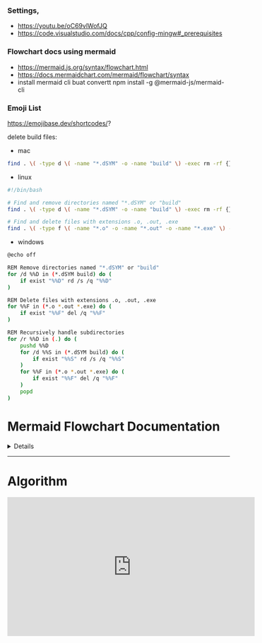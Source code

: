 ### Settings,

- https://youtu.be/oC69vlWofJQ
- https://code.visualstudio.com/docs/cpp/config-mingw#_prerequisites

### Flowchart docs using mermaid

- https://mermaid.js.org/syntax/flowchart.html
- https://docs.mermaidchart.com/mermaid/flowchart/syntax
- install mermaid cli buat convertt npm install -g @mermaid-js/mermaid-cli

### Emoji List

https://emojibase.dev/shortcodes/?

delete build files:

- mac

```bash
find . \( -type d \( -name "*.dSYM" -o -name "build" \) -exec rm -rf {} + \) -o \( -type f \( -name "*.o" -o -name "*.out" -o -name "*.exe" \) -delete \)
```

- linux

```bash
#!/bin/bash

# Find and remove directories named "*.dSYM" or "build"
find . \( -type d \( -name "*.dSYM" -o -name "build" \) -exec rm -rf {} + \)

# Find and delete files with extensions .o, .out, .exe
find . \( -type f \( -name "*.o" -o -name "*.out" -o -name "*.exe" \) -delete \)
```

- windows

```bash
@echo off

REM Remove directories named "*.dSYM" or "build"
for /d %%D in (*.dSYM build) do (
    if exist "%%D" rd /s /q "%%D"
)

REM Delete files with extensions .o, .out, .exe
for %%F in (*.o *.out *.exe) do (
    if exist "%%F" del /q "%%F"
)

REM Recursively handle subdirectories
for /r %%D in (.) do (
    pushd %%D
    for /d %%S in (*.dSYM build) do (
        if exist "%%S" rd /s /q "%%S"
    )
    for %%F in (*.o *.out *.exe) do (
        if exist "%%F" del /q "%%F"
    )
    popd
)

```

# Mermaid Flowchart Documentation

<details>

This guide provides an overview of creating and customizing Mermaid flowcharts, covering node shapes, meanings, syntax, and advanced layouts like grouping and multi-directional flows.

## Basic Node Shapes & Their Meanings

Mermaid flowcharts use various shapes to represent nodes, each of which implies specific meanings based on its structure.

| Shape          | Code Syntax     | Example Code                | Typical Use                  |
| -------------- | --------------- | --------------------------- | ---------------------------- |
| **Rectangle**  | `id[Label]`     | `A[Start]`                  | Generic step                 |
| **Rounded**    | `id(Label)`     | `B(This is a rounded node)` | Process or action step       |
| **Stadium**    | `id([Label])`   | `C([User Action])`          | Interaction points           |
| **Subroutine** | `id([[Label]])` | `D([[Subprocess]])`         | Embedded subprocess          |
| **Cylinder**   | `id((Label))`   | `E((Database))`             | Data store (e.g., database)  |
| **Rhombus**    | `id{Label}`     | `F{Decision Point}`         | Decision or branch           |
| **Hexagon**    | `id{{Label}}`   | `G{{Main Activity}}`        | Main or significant activity |
| **Trapezoid**  | `id[/Label/]`   | `H[/Input/]`                | Input or manual activity     |

## Basic Flowchart Syntax

To set the flowchart direction, use one of the following at the top of the chart code:

- `TD` (Top-down)
- `BT` (Bottom-to-top)
- `LR` (Left-to-right)
- `RL` (Right-to-left)

Example:

```
flowchart TD
    A[Start] --> B{Decision}
    B -->|Yes| C[Do Task]
    B -->|No| D[End]

```

```mermaid
flowchart TD
    A[Start] --> B{Decision}
    B -->|Yes| C[Do Task]
    B -->|No| D[End]

```

## Advanced Grouping & Directions

For complex layouts, use subgraphs to group nodes, each with an independent flow direction. Subgraphs help isolate and organize specific processes.

```
flowchart LR
    subgraph Group1
        direction TB
        A --> B
    end
    subgraph Group2
        direction LR
        C --> D
    end
    B --> C
```

```mermaid
flowchart LR
    subgraph Group1
        direction TB
        A --> B
    end
    subgraph Group2
        direction LR
        C --> D
    end
    B --> C
```

## Full Example with Multiple Directions and Groups

Below is a flowchart demonstrating multiple directions, subgraphs, and varied connections within a single flow.

```
flowchart TB
    subgraph Main
        direction LR
        Start --> Decision{Proceed?}
        Decision -->|Yes| Process1[Process 1]
        Decision -->|No| End[Finish]
    end

    subgraph Details
        direction TB
        Process1 --> Subtask1
        Subtask1 --> Subtask2
    end

    Process1 --> Details
    Subtask2 --> End

```

```mermaid
flowchart TB
    subgraph Main
        direction LR
        Start --> Decision{Proceed?}
        Decision -->|Yes| Process1[Process 1]
        Decision -->|No| End[Finish]
    end

    subgraph Details
        direction TB
        Process1 --> Subtask1
        Subtask1 --> Subtask2
    end

    Process1 --> Details
    Subtask2 --> End

```

</details>

---

# Algorithm

<iframe width="560" height="315" src="https://www.youtube.com/embed/eVuPCG5eIr4" allowfullscreen frameborder="0" ></iframe>
